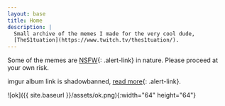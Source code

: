 ```yaml
---
layout: base
title: Home
description: |
  Small archive of the memes I made for the very cool dude,
  [TheS1tuation](https://www.twitch.tv/thes1tuation/).
---
```

<style>
  .alert:after {
    position: absolute;
    content: ' ';
    bottom: -1rem;
    left: calc(64px / 2 - 0.6rem);
    border-width: 1rem 0.6rem 0;
    border-style: solid;
    border-color: var(--bs-cyan) transparent transparent;
  }
</style>

<div class="alert alert-info position-relative" markdown="1">

Some of the memes are [NSFW](https://www.merriam-webster.com/dictionary/NSFW){: .alert-link} in nature. Please proceed at your own risk.

imgur album link is shadowbanned, [read more](./imgur-shadowban/){: .alert-link}.

</div>

![ok]({{ site.baseurl }}/assets/ok.png){:width="64" height="64"}
